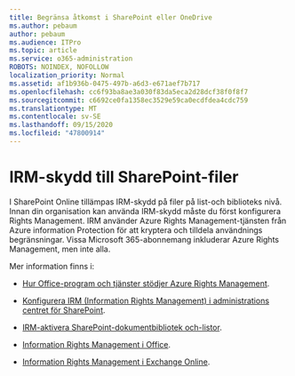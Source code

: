 ```yaml
---
title: Begränsa åtkomst i SharePoint eller OneDrive
ms.author: pebaum
author: pebaum
ms.audience: ITPro
ms.topic: article
ms.service: o365-administration
ROBOTS: NOINDEX, NOFOLLOW
localization_priority: Normal
ms.assetid: af1b936b-0475-497b-a6d3-e671aef7b717
ms.openlocfilehash: cc6f93ba8ae3a030f83da5eca2d28dcf38f0f8f7
ms.sourcegitcommit: c6692ce0fa1358ec3529e59ca0ecdfdea4cdc759
ms.translationtype: MT
ms.contentlocale: sv-SE
ms.lasthandoff: 09/15/2020
ms.locfileid: "47800914"
---
```

# <a name="irm-protection-to-sharepoint-files"></a>IRM-skydd till SharePoint-filer


I SharePoint Online tillämpas IRM-skydd på filer på list-och biblioteks nivå. Innan din organisation kan använda IRM-skydd måste du först konfigurera Rights Management. IRM använder Azure Rights Management-tjänsten från Azure information Protection för att kryptera och tilldela användnings begränsningar. Vissa Microsoft 365-abonnemang inkluderar Azure Rights Management, men inte alla. 

Mer information finns i:

- [Hur Office-program och tjänster stödjer Azure Rights Management](https://docs.microsoft.com/azure/information-protection/understand-explore/office-apps-services-support).

- [Konfigurera IRM (Information Rights Management) i administrations centret för SharePoint](https://docs.microsoft.com/microsoft-365/compliance/set-up-irm-in-sp-admin-center).

- [IRM-aktivera SharePoint-dokumentbibliotek och-listor](https://docs.microsoft.com/microsoft-365/compliance/set-up-irm-in-sp-admin-center#irm-enable-sharepoint-document-libraries-and-lists).

- [Information Rights Management i Office](https://support.office.com/Article/Information-Rights-Management-in-Office-c7a70797-6b1e-493f-acf7-92a39b85e30c).

- [Information Rights Management i Exchange Online](https://docs.microsoft.com/microsoft-365/compliance/information-rights-management-in-exchange-online).


